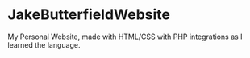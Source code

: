 # JakeButterfieldWebsite
My Personal Website, made with HTML/CSS with PHP integrations as I learned the language.
